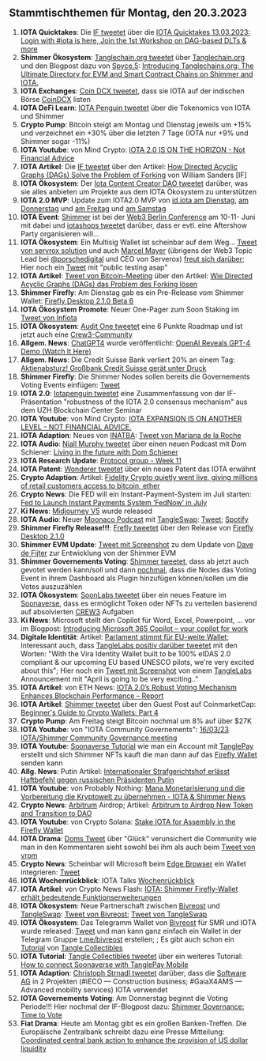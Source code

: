 ## Stammtischthemen für Montag, den 20.3.2023

1. **IOTA Quicktakes**: Die [IF tweetet](2023-03-20/README.md) über die [IOTA Quicktakes 13.03.2023: Login with #iota is here, Join the 1st Workshop on DAG-based DLTs & more](https://www.youtube.com/watch?v=SuQC6cWy7a0)
2. **Shimmer Ökosystem**: [Tanglechain.org tweetet](https://twitter.com/TangleChains/status/1635535969679036417?s=20) über [Tanglechain.org](https://www.tanglechains.org/?testnets=true) und den Blogpost dazu von [Spyce.5](https://twitter.com/SPYCE_5): [Introducing Tanglechains.org: The Ultimate Directory for EVM and Smart Contract Chains on Shimmer and IOTA.](https://medium.com/spyce5/introducing-tanglechains-org-2f34c5cb2450)
3. **IOTA Exchanges**: [Coin DCX tweetet](https://twitter.com/CoinDCX/status/1635271724160913409?s=20), dass sie IOTA auf der indischen Börse [CoinDCX](https://coindcx.com/) listen
4. **IOTA DeFi Learn**: [IOTA Penguin tweetet](https://twitter.com/iota_penguin/status/1635627310119256065?s=20) über die Tokenomics von IOTA und Shimmer
5. **Crypto Pump**: Bitcoin steigt am Montag und Dienstag jeweils um +15% und verzeichnet ein +30% über die letzten 7 Tage (IOTA nur +9% und Shimmer sogar -11%)
6. **IOTA Youtube**: von Mind Crypto: [IOTA 2.0 IS ON THE HORIZON - Not Financial Advice](https://www.youtube.com/watch?v=_8FdB_2Zk14)
7. **IOTA Artikel**: Die [IF tweetet](https://twitter.com/iota/status/1635641940518551553?s=20) über den Artikel: [How Directed Acyclic Graphs (DAGs) Solve the Problem of Forking](https://beincrypto.com/learn/directed-acyclic-graphs/) von William Sanders [IF]
8. **IOTA Ökosystem**: Der [Iota Content Creator DAO tweetet](https://twitter.com/IOTAcontentDAO/status/1635666391092142083?s=20) darüber, was sie alles anbieten um Projekte aus dem IOTA Ökosystem zu unterstützen
9. **IOTA 2.0 MVP**: Update zum IOTA2.0 MVP von [id.iota am Dienstag](https://twitter.com/id_iota/status/1635665965836021760?s=20), [am Donnerstag](https://twitter.com/id_iota/status/1636406722209390592?s=20) und [am Freitag](https://twitter.com/id_iota/status/1636795087937224704?s=20) und [am Samstag](https://twitter.com/id_iota/status/1637072805178273793?s=20)
10. **IOTA Event**: [Shimmer](https://twitter.com/shimmernet) ist bei der [Web3 Berlin Conference](https://berlinweb3.com/) am 10-11- Juni mit dabei und [iotashops tweetet](https://twitter.com/iotashop/status/1635652508126179329?s=20) darüber, dass er evtl. eine Aftershow Party organisieren will...
11. **IOTA Ökosystem**: Ein Multisig Wallet ist scheinbar auf dem Weg... [Tweet von servrox solution](https://twitter.com/servrox/status/1635716018889687060?s=20) und auch [Marcel Mayer](https://twitter.com/servrox1337) (übrigens der Web3 Topic Lead bei [@porschedigital](https://twitter.com/Porschedigital) und CEO von Serverox) [freut sich darüber](https://twitter.com/servrox1337/status/1635719888000909318?s=20); Hier noch ein [Tweet](https://twitter.com/servrox/status/1635717041368727588?s=20) mit "public testing asap"
12. **IOTA Artikel**: [Tweet von Bitcoin-Meeting](https://twitter.com/Bitcoin_meeting/status/1635720390130507776?s=20) über den Artikel: [Wie Directed Acyclic Graphs (DAGs) das Problem des Forking lösen](https://steemit.com/iota/@uwe69/wie-directed-acyclic-graphs-dags-das-problem-des-forking-loesen)
13. **Shimmer Firefly**: Am Dienstag gab es ein Pre-Release vom Shimmer Wallet: [Firefly Desktop 2.1.0 Beta 6](https://github.com/iotaledger/firefly/releases/tag/desktop-2.1.0-beta-6)
14. **IOTA Ökosystem Promote**: Neuer One-Pager zum Soon Staking im [Tweet von Infiota](https://twitter.com/infiota/status/1635726649911136258?s=20) 
15. **IOTA Ökosystem**: [Audit One tweetet](https://twitter.com/auditone_team/status/1611288027539673092?s=20) eine 6 Punkte Roadmap und ist jetzt auch eine [Crew3-Community](https://crew3.xyz/c/auditone/invite/iyknuS0RJo9pX7iroP0CW)
16. **Allgem. News**: [ChatGPT4](https://openai.com/research/gpt-4) wurde veröffentlicht: [OpenAI Reveals GPT-4 Demo (Watch It Here)](https://www.youtube.com/watch?v=hdhZwyf24mE)
17. **Allgem. News**: Die Credit Suisse Bank verliert 20% an einem Tag: [Aktienabsturz! Großbank Credit Suisse gerät unter Druck](https://www.blocktrainer.de/credit-suisse-unter-druck/?twitter)
18. **Shimmer Firefly**: Die Shimmer Nodes sollen bereits die Governements Voting Events einfügen: [Tweet](https://twitter.com/Vrom14286662/status/1635917323633676288?s=20)
19. **IOTA 2.0**: [Iotapenguin tweetet](https://twitter.com/iota_penguin/status/1636002789380747264?s=20) eine Zusammenfassung von der IF-Präsentation "robustness of the IOTA 2.0 consensus mechanism" aus dem UZH Blockchain Center Seminar 
20. **IOTA Youtube**: von Mind Crypto: [IOTA EXPANSION IS ON ANOTHER LEVEL - NOT FINANCIAL ADVICE.](https://www.youtube.com/watch?v=ZXIDWcRYqRI)
21. **IOTA Adaption**: Neues von [INATBA](https://twitter.com/INATBA_org): [Tweet von Mariana de la Roche](https://twitter.com/Marianadlrw/status/1636037070446624770?s=20)
22. **IOTA Audio**: [Niall Murphy tweetet](https://twitter.com/nialltweet/status/1636063150813466628?s=20) über einen neuen Podcast mit Dom Schiener: [Living in the future with Dom Schiener](https://open.spotify.com/episode/6e7AOOof5K7gPVw7z2yLlU)
23. **IOTA Research Update**: [Protocol group - Week 11](https://github.com/iotaledger/research-updates/discussions/71)
24. **IOTA Patent**: [Wonderer tweetet](https://twitter.com/Wondere12985276/status/1636090732715954176?s=20) über ein neues Patent das IOTA erwähnt
25. **Crypto Adaption**: Artikel: [Fidelity Crypto quietly went live, giving millions of retail customers access to bitcoin, ether](https://www.theblock.co/post/220298/fidelity-crypto-quietly-went-live-giving-millions-of-retail-customers-access-to-bitcoin-ether)
26. **Crypto News**: Die FED will ein Instant-Payment-System im Juli starten: [Fed to Launch Instant Payments System ‘FedNow’ in July](https://watcher.guru/news/fed-to-launch-instant-payments-system-fednow-in-july)
27. **Ki News**: [Midjourney V5](https://www.midjourney.com/showcase/recent/) wurde released
28. **IOTA Audio**: Neuer [Moonaco Podcast](https://twitter.com/MoonacoPodcast) mit [TangleSwap](https://twitter.com/TangleSwapE): [Tweet](https://twitter.com/MoonacoPodcast/status/1636325342360076289?s=20); [Spotify](https://open.spotify.com/episode/5GKFMN3UmmyiWt4GXakXZB?si=54HzG-jsROezZkVO6CG7Ow&nd=1&_branch_match_id=831471740586149876&utm_medium=sharing&_branch_referrer=H4sIAAAAAAAAA8soKSkottLXLy7IL8lMq9TLyczL1i8vKc9J8wnJSKlMAgDxAq8fIAAAAA%3D%3D)
29. **Shimmer Firefly Release!!!**: [Frefly tweetet](https://twitter.com/fireflywallet/status/1636340376028995584?s=20) über den Release von [Firefly Desktop 2.1.0](https://github.com/iotaledger/firefly/releases/tag/desktop-2.1.0)
30. **Shimmer EVM Update**: [Tweet mit Screenshot](https://twitter.com/Vrom14286662/status/1636343953707376645?s=20) zu dem Update von [Dave de Fijter](https://twitter.com/fijter) zur Entwicklung von der Shimmer EVM
31. **Shimmer Governements Voting**: [Shimmer tweetet](https://twitter.com/shimmernet/status/1636351621159587840?s=20), dass ab jetzt auch gevotet werden kann/soll und dann [nochmal](https://twitter.com/shimmernet/status/1636351636913135618?s=20), dass die Nodes das Voting Event in ihrem Dashboard als Plugin hinzufügen können/sollen um die Votes auszuzählen
32. **IOTA Ökosystem**: [SoonLabs tweetet](https://twitter.com/soon_labs/status/1636453142442442752?s=20) über ein neues Feature im [Soonaverse](https://soonaverse.com/), dass es ermöglicht Token oder NFTs zu verteilen basierend auf absolvierten [CREW3](https://crew3.xyz/) Aufgaben
33. **Ki News**: Microsoft stellt den Copilot für Word, Excel, Powerpoint, ... vor im  Blogpost: [Introducing Microsoft 365 Copilot – your copilot for work](https://blogs.microsoft.com/blog/2023/03/16/introducing-microsoft-365-copilot-your-copilot-for-work/)
34. **Digitale Identität**: Artikel: [Parlament stimmt für EU-weite Wallet](https://www.btc-echo.de/schlagzeilen/digitale-identitaeten-parlament-stimmt-fuer-eu-weite-wallet-161146/); Interessant auch, dass [TangleLabs positiv darüber tweetet](https://twitter.com/Tangle_Labs/status/1636697617286455296?s=20) mit den Worten: "With the Vira Identity Wallet built to be 100% eIDAS 2.0 compliant & our upcoming EU based UNESCO pilots, we're very excited about this"; Hier noch ein [Tweet mit Screenshot](https://twitter.com/Vrom14286662/status/1636986275717607424?s=20) von einem [TangleLabs](https://twitter.com/Tangle_Labs) Announcement mit "April is going to be very exciting.."
35. **IOTA Artikel**: von ETH News: [IOTA 2.0’s Robust Voting Mechanism Enhances Blockchain Performance – Report](https://www.ethnews.com/iota-2-0s-robust-voting-mechanism-enhances-blockchain-performance-report/)
36. **IOTA Artikel**: [Shimmer tweetet](https://twitter.com/shimmernet/status/1636683803786706944?s=20) über den Guest Post auf CoinmarketCap: [Beginner's Guide to Crypto Wallets: Part 4](https://coinmarketcap.com/community/articles/63f88bf22a4c367cc50e8ed4/)
37. **Crypto Pump**: Am Freitag steigt Bitcoin nochmal um 8% auf über $27K
38. **IOTA Youtube**: von "IOTA Community Governements": [16/03/23 IOTA/Shimmer Community Governance meeting](https://www.youtube.com/watch?v=uGZTDPYVN54)
39. **IOTA Youtube**: [Soonaverse Tutorial](https://www.youtube.com/watch?v=kBeeJo0QwyM) wie man ein Account mit [TanglePay](https://twitter.com/tanglepaycom) erstellt und sich Shimmer NFTs kauft die man dann auf das [Firefly Wallet](firefly.iota.org) senden kann
40. **Allg. News**: Putin Artikel: [Internationaler Strafgerichtshof erlässt Haftbefehl gegen russischen Präsidenten Putin](https://www.welt.de/politik/ausland/article244350971/Haftbefehl-gegen-Putin-Internationaler-Strafgerichtshof-ermittelt-wegen-Ukraine-Krieg.html)
41. **IOTA Youtube**: von Probably Nothing: [Mana Monetarisierung und die Vorbereitung die Kryptowelt zu übernehmen - IOTA & Shimmer News](https://www.youtube.com/watch?v=fLtRdCnj1Sk)
42. **Crypto News**: [Arbitrum](https://arbitrum.io/) Airdrop; Artikel: [Arbitrum to Airdrop New Token and Transition to DAO](https://www.coindesk.com/tech/2023/03/16/arbitrum-to-airdrop-new-token-and-transition-to-dao/)
43. **IOTA Youtube**: von Crypto Solana: [Stake IOTA for Assembly in the Firefly Wallet](https://www.youtube.com/watch?v=zI9V_71Ohjc)
44. **IOTA Drama**: [Doms Tweet](https://twitter.com/DomSchiener/status/1637024771429761024?s=20) über "Glück" verunsichert die Community wie man in den Kommentaren sieht sowohl bei ihm als auch beim [Tweet von vrom](https://twitter.com/Vrom14286662/status/1637124377165676549?s=20)
45. **Crypto News**: Scheinbar will Microsoft beim [Edge Browser](https://www.microsoft.com/de-de/edge?form=MA13FJ) ein Wallet integrieren: [Tweet](https://twitter.com/WatcherGuru/status/1637053952632971265?s=20)
46. **IOTA Wochenrückblick**: IOTA Talks [Wochenrückblick](https://www.iota-talk.com/index.php?article/272-wochenr%C3%BCckblick-vom-12-bis-18-m%C3%A4rz-2023/)
47. **IOTA Artikel**: von Crypto News Flash: [IOTA: Shimmer Firefly-Wallet erhält bedeutende Funktionserweiterungen](https://www.crypto-news-flash.com/de/iota-shimmer-firefly-wallet-erhaelt-bedeutende-funktionserweiterungen/?feed_id=13931&_unique_id=6416eabb08060)
48. **IOTA Ökosystem**: Neue Partnerschaft zwischen [Bivreost](https://twitter.com/bivreost) und [TangleSwap](https://twitter.com/TangleSwapE): [Tweet von Bivreost](https://twitter.com/bivreost); [Tweet von TangleSwap](https://twitter.com/TangleSwapE)
49. **IOTA Ökosystem**: Das Telegramm Wallet von [Bivreost](https://twitter.com/bivreost) für SMR und IOTA wurde released: [Tweet](https://twitter.com/bivreost/status/1637505395529850883?s=20) und man kann ganz einfach ein Wallet in der Telegram Gruppe [t.me/bivreost](https://t.me/bivreost) erstellen; ; Es gibt auch schon ein [Tutorial](https://www.iotatradingcards.com/tutorials/bivreost-the-telegram-wallet) von [Tangle Collectibles](https://twitter.com/IOTA_TCG)
50. **IOTA Tutorial**: [Tangle Collectibles tweetet](https://twitter.com/IOTA_TCG/status/1637127089466867713?s=20) über ein weiteres Tutorial: [How to connect Soonaverse with TanglePay Mobile](https://www.iotatradingcards.com/tutorials/soonaverse-with-tanglepay)
51. **IOTA Adaption**: [Christoph Strnadl tweetet](https://twitter.com/archimate/status/1637584933039271937?s=20) darüber, dass die [Software AG](https://twitter.com/SoftwareAG) in 2 Projekten (#iECO — Construction business; #GaiaX4AMS — Advanced mobility services) IOTA verwendet
52. **IOTA Governements Voting**: Am Donnerstag beginnt die Voting Periode!!! Hier nochmal der IF-Blogpost dazu: [Shimmer Governance: Time to Vote](https://blog.shimmer.network/vote-governance-proposals/)
53. **Fiat Drama**: Heute am Montag gibt es ein großen Banken-Treffen. Die Europäische Zentralbank schreibt dazu eine Presse Mitteilung: [Coordinated central bank action to enhance the provision of US dollar liquidity](https://www.ecb.europa.eu/press/pr/date/2023/html/ecb.pr230319_1~8d62af24ac.de.html)






